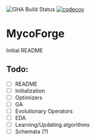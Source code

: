 
![GHA Build Status](https://github.com/kpindur/mycoforge/actions/workflows/rust.yml/badge.svg)
[![codecov](https://codecov.io/gh/kpindur/mycoforge/graph/badge.svg?token=ILPV0LKXBE)](https://codecov.io/gh/kpindur/mycoforge)

# MycoForge

Initial README

## Todo:
- [ ] README
- [ ] Initialization
- [ ] Optimizers
 - [ ] GA
  - [ ] Evolutionary Operators
 - [ ] EDA
  - [ ] Learning/Updating algorithms
- [ ] Schemata (?)

